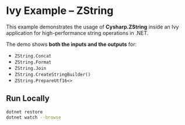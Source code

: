 # Ivy Example – ZString

This example demonstrates the usage of **Cysharp.ZString** inside an Ivy application for high-performance string operations in .NET.

The demo shows **both the inputs and the outputs** for:

- `ZString.Concat`
- `ZString.Format`
- `ZString.Join`
- `ZString.CreateStringBuilder()`
- `ZString.PrepareUtf16<>`

## Run Locally

```bash
dotnet restore
dotnet watch --browse
